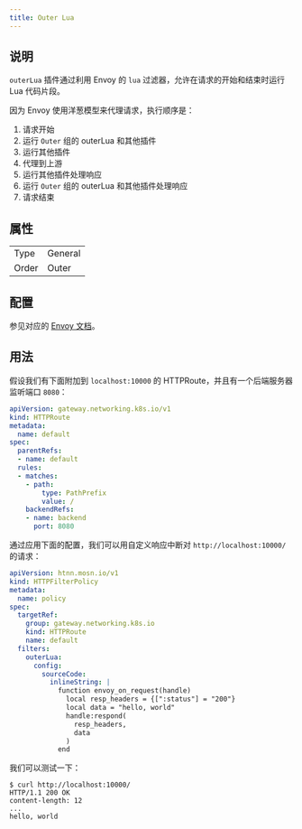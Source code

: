 ```yaml
---
title: Outer Lua
---
```


## 说明

`outerLua` 插件通过利用 Envoy 的 `lua` 过滤器，允许在请求的开始和结束时运行 Lua 代码片段。

因为 Envoy 使用洋葱模型来代理请求，执行顺序是：

1. 请求开始
2. 运行 `Outer` 组的 outerLua 和其他插件
3. 运行其他插件
4. 代理到上游
5. 运行其他插件处理响应
6. 运行 `Outer` 组的 outerLua 和其他插件处理响应
7. 请求结束

## 属性

|       |         |
|-------|---------|
| Type  | General |
| Order | Outer   |

## 配置

参见对应的 [Envoy 文档](https://www.envoyproxy.io/docs/envoy/v1.29.2/configuration/http/http_filters/lua_filter)。

## 用法

假设我们有下面附加到 `localhost:10000` 的 HTTPRoute，并且有一个后端服务器监听端口 `8080`：

```yaml
apiVersion: gateway.networking.k8s.io/v1
kind: HTTPRoute
metadata:
  name: default
spec:
  parentRefs:
  - name: default
  rules:
  - matches:
    - path:
        type: PathPrefix
        value: /
    backendRefs:
    - name: backend
      port: 8080
```

通过应用下面的配置，我们可以用自定义响应中断对 `http://localhost:10000/` 的请求：

```yaml
apiVersion: htnn.mosn.io/v1
kind: HTTPFilterPolicy
metadata:
  name: policy
spec:
  targetRef:
    group: gateway.networking.k8s.io
    kind: HTTPRoute
    name: default
  filters:
    outerLua:
      config:
        sourceCode:
          inlineString: |
            function envoy_on_request(handle)
              local resp_headers = {[":status"] = "200"}
              local data = "hello, world"
              handle:respond(
                resp_headers,
                data
              )
            end
```

我们可以测试一下：

```
$ curl http://localhost:10000/
HTTP/1.1 200 OK
content-length: 12
...
hello, world
```
